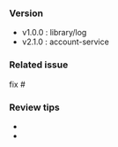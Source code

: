 <!-- Title规范 : <基础库|服务名|doc|其他> : <标题> 
栗子：
    1. library/log : xxxxxxxx
    2. account-service : xxxxxxxx
    3. doc : xxxxxxxx
    4. 搞个大新闻 : xxxxxxxx
-->
### Version
* v1.0.0 : library/log
* v2.1.0 : account-service

### Related issue
fix #<issue number>

### Review tips
<!-- 写给 reviewer 的 tips -->
* <tip>
* <tip>